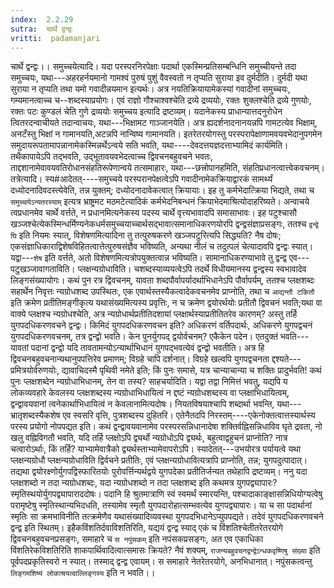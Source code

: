 ```yaml
---
index:  2.2.29
sutra:  चार्थे द्वन्द्वः
vritti:  padamanjari
---
```


चार्थे द्वन्द्वः।। समुच्चयेत्यादि। यदा परस्परनिरपेक्षाः पदार्था एकस्मिन्प्रतिसम्बन्धिनि समुच्चीयन्ते तदा समुच्चयः, यथा---अहरहर्नयमानो गामश्वं पुरुषं पुशुं वैवस्वतो न तृप्यति सुराया इव दुर्मदीति। दुर्मदी यथा सुराया न तृप्यति तथा यमो गवादीन्नयमान इत्यर्थः। अत्र नयतिक्रियायामेकस्यां गवादीनां समुच्चयः, गम्यमानत्वाच्च च--शब्दस्याप्रयोगः। एवं राज्ञो गौश्चाश्वश्चेति द्रव्ये द्रव्ययोः, रक्तः शुक्लश्चेति द्रव्ये गुणयोः, रक्तः पटः कुण्डलं चेति गुणे द्रव्ययोः समुच्चय इत्यादि द्रष्टव्यम्। यदानेकस्य प्राधान्यात्तदनुरोधेन त्वितरदन्वाचीयते तदान्वाचयः, यथा---भिक्षामट गाञ्जानयेति। अत्र ह्यदर्शनादनानयन्नपि गामटत्येव भिक्षाम्, अनटँस्तु भिक्षां न गामानयति,अटन्नपि नान्विष्य गामानयति। इतरेतरयोगस्तु परस्परापेक्षाणामवयवभेदानुपगमेन समुदायरूपतामापन्नानामेकस्मिन्नर्थेऽन्वये सति भवति, यथा----देवदत्तयज्ञदत्ताभ्यामिदं कार्यमिति। तथैकापायेऽपि तद्भवति, उद्भूतावयवभेदत्वाच्च द्विवचनबहुवचने भवतः, ताद्दशानामेवावयवतिरोधानसंहतिरूपेणान्वये तत्समाहारः, यथा---छत्त्रोपानहमिति, संहतिप्रधानत्वात्त्वेकवचनम्। तत्रेत्यादि। स्य#आदेतत्----समुच्चये परस्परानपेक्षत्वेऽपि गवादीनामेकक्रियाद्वारकं सामर्थ्यं दध्योदनादिवदस्त्येवेति, तन्न युक्तम्; दध्योदनादावेकत्वात् क्रियायाः। इह तु कर्मभेदात्क्रिया भिद्यते, तथा च ` समुच्चयेऽन्यतरस्याम्` इत्यत्र भ्राष्ट्रमट मठमटेत्यादिकं कर्मभेदनिबन्धनं क्रियाभेदमाश्रित्योदाहरिष्यते। अन्वाचये त्वप्रधानमेव चार्थे वर्त्तते, न प्रधानमित्यनेकस्य पदस्य चार्थे वृत्त्यभावादपि समासाभावः। इह पटुश्चासौ खञ्जश्चेत्येकस्मिन्धर्मिण्यनेकधर्मसमुच्चयाच्चार्थसद्भावात्समानाधिकरणयोरपि द्वन्द्वसंज्ञाप्रसङ्गः, ततश्च `द्वन्द्वे घि` इति नियमः स्यात्, विशेषणमित्यादिना तु तत्पुरुषकरणे खञ्जपटुरित्यपि सिद्ध्यति? नैष दोषः; एकसंज्ञाधिकाराद्विशेषविहितत्वात्तेत्पुरुषसंज्ञैव भविष्यति, अन्यथा नीलं च तदुत्पलं चेत्यादावपि द्वन्द्वः स्यात्। यद्वा---`शेष` इति वर्त्तते, अतो विशेषणमित्यत्रोपयुक्तत्वान्न भविष्यति। सामानाधिकरण्याभावे तु द्वन्द्व एव---पटुखञ्जावागताविति।
प्लक्षन्यग्रोधाविति। चशब्दस्याव्ययत्वेऽपि तदर्थे विधीयमानस्य द्वन्द्वस्य स्वभावादेव लिङ्गसंख्यायोगः। कथं पुन रत्र द्विवचनम्, यावता शब्दपौर्वापर्यादर्थाभिधानेऽपि पौर्वापर्यम्, ततश्च प्लक्षशब्दः सहार्थेन निवृत्तः न्यग्रोधशब्द उपस्थितः, एक एवार्थस्तस्यैकत्वादेकवचनमेव प्राप्नोति, तथा च `आद्यन्तौ टकितौ` इति क्रमेण प्रतीतिमङ्गीकृत्य यथासंख्यमित्यस्य प्रवृत्तिः, न च क्रमेण द्वयोरर्थयोः प्रतीतौ द्विवचनं भवति;यथा वा वाक्ये प्लक्षश्च न्यग्रोधश्चेति, अत्र न्यग्रोधार्थप्रतीतिदशायां प्लक्षार्थस्याप्रतीतितरेव कारणम्? अस्तु तर्हि युगपदधिकरणवचने द्वन्द्वः। किमिदं युगपदधिकरणवचन इति? अधिकरणं वर्तिपदार्थः, अधिकरणे युगपद्वचनं युगपदधिकरणवचनम्, तत्र द्वन्द्वो भवति। केन पुनर्युगपद् द्वयोर्वचनम्? एकैकेन पदेन। एतदुक्तं भवति---यावतां पदानां द्वन्द्वो यदि तावतामन्योऽन्यार्थाभिधानं युगपद्भवत्येवं द्वन्द्वो भवतीति। अत्र हि द्विवचनबहुवचनान्यथानुपपत्तिरेव प्रमाणम्; विग्रहे चापि दर्शनात्। विग्रहे खल्वपि युगपद्वचनता द्दश्यते---प्रमित्रयोर्वरुणयोः, द्यावाचिदस्मै पृथिवी नमेते इति; किं पुनः समासे, यत्र चान्याचान्या च शक्तिः प्रादुर्भवति! कथं पुनः प्लक्षशब्देन न्यग्रोधाभिधानम्, तेन वा तस्य? साहचर्यादिति। यद्वा तद्वा निमित्तं भवतु, यद्यपि य लोकव्यवहारे केवलस्य प्लक्षशब्दस्य न्यग्रोधाभिधायित्वं न द्दष्टं न्यग्रोधशब्दस्य वा प्लक्षाभिधायित्वम्, द्वन्द्वावयवानां त्वनेकार्थाभिधायित्वं न केवलानामित्यदोषः। नियतविषयाश्चापि शब्दार्था भवन्ति, यथा---भ्रातृशब्दस्यैकशेष एव स्वसरि वृत्ति, पुत्रशब्दस्य दुहितरि। एतेनैतदपि निरस्तम्----एकेनोक्तत्वात्तस्यार्थस्य परस्य प्रयोगो नोपपद्यत इति।
कथं द्वन्द्वावयवानामेव परस्परसन्निधानादेषा शक्तिर्वह्निसन्निधाविव घृते द्रवता, नो खलु वह्निविगतौ भवति, यदि तर्हि प्लक्षोऽपि द्व्यर्थो न्यग्रोधोऽपि द्व्यर्थः, बहुत्वाद्वहुचनं प्राप्नोति? नात्र चत्वारोऽर्थाः, किं तर्हि? याभ्यामेवात्रैको द्व्यर्थस्ताभ्यामेवापरोऽपि। स्यादेतत्---उभयोरत्र पर्यायत्वे यथा प्लक्षन्यग्रोधौ प्लक्षन्यग्रोधाविति द्विर्वचने प्रतीतिः, एवं प्लक्षन्यग्रोधावित्यत्रापि प्राप्नोति, तन्न; युगपदुत्पादात्। तद्यथा द्वयोरक्ष्णोर्युगपद्विस्फारितयोः पुरोवर्त्तिन्यर्थद्वये युगपदेका प्रतीतिर्जन्यत तथेहापि द्रष्टव्यम्। ननु यदा प्लक्षशब्दो न तदा न्यग्रोधशब्दः, यदा न्यग्रोधशब्दो न तदा प्लक्षशब्द इति कथमत्र युगपद्व्यापारः? स्मृतिस्थयोर्युगपद्व्यापाराददोषः। पदानि हि श्रुतमात्राणि स्वं स्वमर्थं स्मारयन्ति, पश्चादाकाङ्क्षासन्निधियोग्यत्वेषु परामृष्टेषु स्मृतिस्थान्यभिदधति, तस्यामेव स्मृतौ युगपदारोहात्सम्भवत्येव युगपद्व्यापारः। या च सा पदार्थानां स्मृतिः सा क्रमभाविनीति तत्क्रमेणैव यथासंख्यादिव्यवस्था युगपदभिधानेऽप्युपपद्यते। तदेवं युगपदधिकरणवचने द्वन्द्व इति स्थितम्। इहैकविंशतिर्दवाविशतिरिति, यद्ययं द्वन्द्व स्याद् एकं च विंशतिश्चेतीतरेतरयोगे द्विवचनबहुवचनप्रसङ्गः, समाहारे च `स नपुंसकम्` इति नपंसकप्रसङ्गः, अत एव एकाधिका विंशतिरेकविशतिरिति शाकपार्थिवादित्वात्समासः क्रियते? नैवं शक्यम्, `राजन्यबहुवचनद्वन्द्वेऽन्धकवृष्णिषु संख्या` इति पूर्वपदप्रकृतिस्वरो न स्यात्। तस्माद् द्वन्द्व एवायम्। स समाहारे नेतरेतरयोगे, अनभिधानात्। नपुंसकत्वन्तु `लिङ्गमशिष्यं लोकाश्रयत्वाल्लिङ्गस्य` इति न भवति।।
